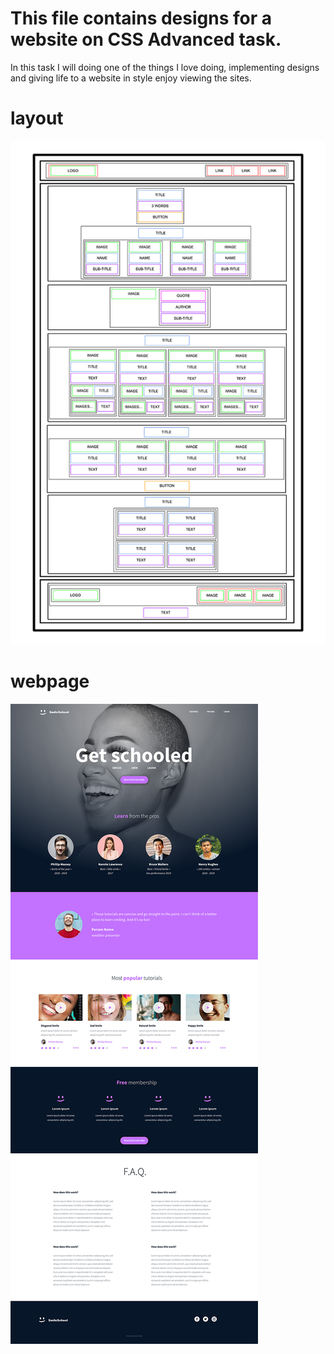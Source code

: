 # This file contains designs for a website on CSS Advanced task.

In this task I will doing one of the things I love doing, implementing designs and giving life to a website in style enjoy viewing the sites.

# **layout**
![layout](./assets/images/Layout.jpg)
# **webpage**
![webpage](./assets/images/webpage.jpg)
